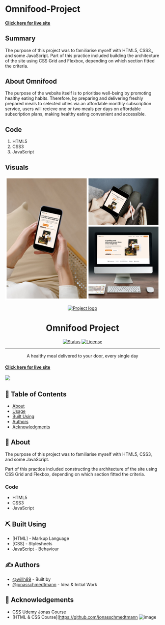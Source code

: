 # Omnifood-Project

#### [Click here for live site](https://wills-omnifood-project.netlify.app/)

## Summary

The purpose of this project was to familiarise myself with HTML5, CSS3,, and some JavaScript. Part of this practice included building the architecture of the site using CSS Grid and Flexbox, depending on which section fitted the criteria.

## About Omnifood

The purpose of the website itself is to prioritise well-being by promoting healthy eating habits. Therefore, by preparing and delivering freshly prepared meals to selected cities via an affordable monthly subscription service, users will recieve one or two meals per days on affordable subscription plans, making healthy eating convenient and accessible.

## Code

1. HTML5
2. CSS3
3. JavaScript

## Visuals

![](Omnifood-Project/img/omnifood-versions.png)



<p align="center">
  <a href="" rel="noopener">
 <img width=200px height=200px src="img/favicon.png" alt="Project logo"></a>
</p>

<h1 align="center">Omnifood Project</h1>

<div align="center">

[![Status](https://img.shields.io/badge/status-active-success.svg)]()
[![License](https://img.shields.io/badge/license-MIT-blue.svg)](/LICENSE)

</div>
  
---

<p align="center"> A healthy meal delivered to your door, every single day

      
#### [Click here for live site]( https://wills-omnifood-project.netlify.app//)

</p>


![](img/Natours-collage.png)

## 📝 Table of Contents

- [About](#about)
- [Usage](#usage)
- [Built Using](#built_using)
- [Authors](#authors)
- [Acknowledgments](#acknowledgement)

## 🧐 About <a name = "about"></a>

The purpose of this project was to familiarise myself with HTML5, CSS3, and some JavaScript. 

Part of this practice included constructing the architecture of the site using CSS Grid and Flexbox, depending on which section fitted the criteria.

### Code

-	HTML5
-	CSS3
-	JavaScript

## ⛏️ Built Using <a name = "built_using"></a>

- [HTML] - Markup Language
- [CSS] - Stylesheets
- [JavaScript](https://sass-lang.com/) - Behaviour

## ✍️ Authors <a name = "authors"></a>

- [@willh89](https://github.com/willh89) - Built by
- [@jonasschmedtmann](https://github.com/jonasschmedtmann) - Idea & Initial Work

## 🎉 Acknowledgements <a name = "acknowledgement"></a>

- CSS Udemy Jonas Course
- [HTML & CSS Course](https://github.com/jonasschmedtmann
![image](https://github.com/willh89/Omnifood-Project/assets/22074786/ed3eff7f-95c2-4684-bae8-1667c751ff97)
